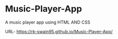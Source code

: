# Music-Player-App
A music player app using HTML AND CSS

URL- https://rk-swain95.github.io/Music-Player-App/
